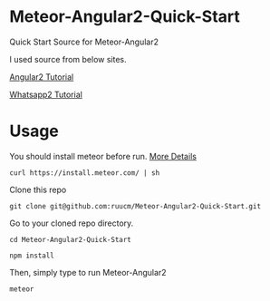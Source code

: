 # Meteor-Angular2-Quick-Start

Quick Start Source for Meteor-Angular2

I used source from below sites.

[Angular2 Tutorial](https://angular.io/docs/ts/latest/guide/setup.html)

[Whatsapp2 Tutorial](https://angular-meteor.com/tutorials/whatsapp2/meteor/setup)

# Usage

You should install meteor before run.
[More Details](https://www.meteor.com/install)

```
curl https://install.meteor.com/ | sh
```
Clone this repo
```
git clone git@github.com:ruucm/Meteor-Angular2-Quick-Start.git
```
Go to your cloned repo directory.
```
cd Meteor-Angular2-Quick-Start
```
```
npm install
```

Then, simply type to run Meteor-Angular2
```
meteor
```
